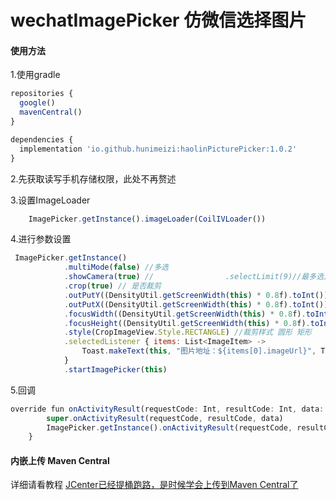 # wechatImagePicker 仿微信选择图片

#### 使用方法
1.使用gradle
```js
repositories {
  google()
  mavenCentral()
}

dependencies {
  implementation 'io.github.hunimeizi:haolinPicturePicker:1.0.2'
}
```


2.先获取读写手机存储权限，此处不再赘述

3.设置ImageLoader
```js
    ImagePicker.getInstance().imageLoader(CoilIVLoader())
```
4.进行参数设置
```js
 ImagePicker.getInstance()
            .multiMode(false) //多选
            .showCamera(true) //                .selectLimit(9)//最多选几张
            .crop(true) // 是否裁剪
            .outPutY((DensityUtil.getScreenWidth(this) * 0.8f).toInt()) // 裁剪图片宽
            .outPutX((DensityUtil.getScreenWidth(this) * 0.8f).toInt()) // 裁剪图片高
            .focusWidth((DensityUtil.getScreenWidth(this) * 0.8f).toInt()) //裁剪框 宽
            .focusHeight((DensityUtil.getScreenWidth(this) * 0.8f).toInt()) // 裁剪框 高
            .style(CropImageView.Style.RECTANGLE) //裁剪样式 圆形 矩形
            .selectedListener { items: List<ImageItem> ->
                Toast.makeText(this, "图片地址：${items[0].imageUrl}", Toast.LENGTH_SHORT).show()
            }
            .startImagePicker(this)
```
5.回调
```js
override fun onActivityResult(requestCode: Int, resultCode: Int, data: Intent?) {
        super.onActivityResult(requestCode, resultCode, data)
        ImagePicker.getInstance().onActivityResult(requestCode, resultCode, data)
    }
```

#### 内嵌上传 Maven Central
详细请看教程
[JCenter已经提桶跑路，是时候学会上传到Maven Central了](https://mp.weixin.qq.com/s/CrfYc1KsugJKPy_0rDZ49Q)